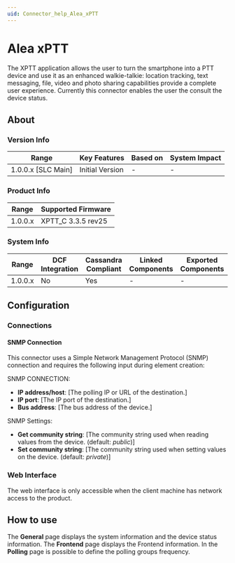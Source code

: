 ```yaml
---
uid: Connector_help_Alea_xPTT
---
```


# Alea xPTT

The XPTT application allows the user to turn the smartphone into a PTT device and use it as an enhanced walkie-talkie: location tracking, text messaging, file, video and photo sharing capabilities provide a complete user experience.
Currently this connector enables the user the consult the device status.

## About

### Version Info
| Range                | Key Features     | Based on     | System Impact     |
|----------------------|------------------|--------------|-------------------|
| 1.0.0.x \[SLC Main\] | Initial Version  | \-           | \-                |

### Product Info

| Range     | Supported Firmware     |
|-----------|------------------------|
| 1.0.0.x   | XPTT_C 3.3.5 rev25     |

### System Info

| Range     | DCF Integration     | Cassandra Compliant     | Linked Components     | Exported Components     |
|-----------|---------------------|-------------------------|-----------------------|-------------------------|
| 1.0.0.x   | No                  | Yes                     | \-                    | \-                      |

## Configuration

### Connections

#### SNMP Connection

This connector uses a Simple Network Management Protocol (SNMP) connection and requires the following input during element creation:

SNMP CONNECTION:

- **IP address/host**: [The polling IP or URL of the destination.]
- **IP port**: [The IP port of the destination.]
- **Bus address**: [The bus address of the device.]

SNMP Settings:

- **Get community string**: [The community string used when reading values from the device. (default: *public*)]
- **Set community string**: [The community string used when setting values on the device. (default: *private*)]

### Web Interface

The web interface is only accessible when the client machine has network access to the product.

## How to use

The **General** page displays the system information and the device status information.
The **Frontend** page displays the Frontend information.
In the **Polling** page is possible to define the polling groups frequency.
